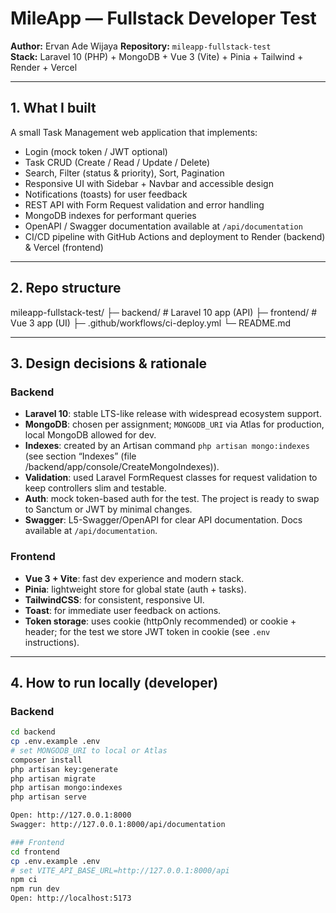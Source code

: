 # MileApp — Fullstack Developer Test

**Author:** Ervan Ade Wijaya
**Repository:** `mileapp-fullstack-test`  
**Stack:** Laravel 10 (PHP) + MongoDB + Vue 3 (Vite) + Pinia + Tailwind + Render + Vercel

---

## 1. What I built

A small Task Management web application that implements:
- Login (mock token / JWT optional)
- Task CRUD (Create / Read / Update / Delete)
- Search, Filter (status & priority), Sort, Pagination
- Responsive UI with Sidebar + Navbar and accessible design
- Notifications (toasts) for user feedback
- REST API with Form Request validation and error handling
- MongoDB indexes for performant queries
- OpenAPI / Swagger documentation available at `/api/documentation`
- CI/CD pipeline with GitHub Actions and deployment to Render (backend) & Vercel (frontend)

---

## 2. Repo structure
mileapp-fullstack-test/
├─ backend/ # Laravel 10 app (API)
├─ frontend/ # Vue 3 app (UI)
├─ .github/workflows/ci-deploy.yml
└─ README.md


---

## 3. Design decisions & rationale

### Backend
- **Laravel 10**: stable LTS-like release with widespread ecosystem support.
- **MongoDB**: chosen per assignment; `MONGODB_URI` via Atlas for production, local MongoDB allowed for dev.
- **Indexes**: created by an Artisan command `php artisan mongo:indexes` (see section “Indexes” (file /backend/app/console/CreateMongoIndexes)).
- **Validation**: used Laravel FormRequest classes for request validation to keep controllers slim and testable.
- **Auth**: mock token-based auth for the test. The project is ready to swap to Sanctum or JWT by minimal changes.
- **Swagger**: L5-Swagger/OpenAPI for clear API documentation. Docs available at `/api/documentation`.

### Frontend
- **Vue 3 + Vite**: fast dev experience and modern stack.
- **Pinia**: lightweight store for global state (auth + tasks).
- **TailwindCSS**: for consistent, responsive UI.
- **Toast**: for immediate user feedback on actions.
- **Token storage**: uses cookie (httpOnly recommended) or cookie + header; for the test we store JWT token in cookie (see `.env` instructions).

---

## 4. How to run locally (developer)

### Backend
```bash
cd backend
cp .env.example .env
# set MONGODB_URI to local or Atlas
composer install
php artisan key:generate
php artisan migrate
php artisan mongo:indexes
php artisan serve

Open: http://127.0.0.1:8000
Swagger: http://127.0.0.1:8000/api/documentation

### Frontend
cd frontend
cp .env.example .env
# set VITE_API_BASE_URL=http://127.0.0.1:8000/api
npm ci
npm run dev
Open: http://localhost:5173